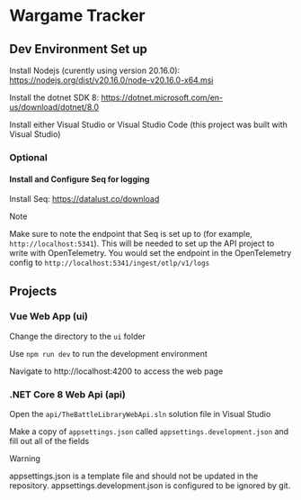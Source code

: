 # Wargame Tracker

## Dev Environment Set up

Install Nodejs (curently using version 20.16.0): https://nodejs.org/dist/v20.16.0/node-v20.16.0-x64.msi

Install the dotnet SDK 8: https://dotnet.microsoft.com/en-us/download/dotnet/8.0

Install either Visual Studio or Visual Studio Code (this project was built with Visual Studio)

### Optional

#### Install and Configure Seq for logging

Install Seq: https://datalust.co/download

> [!NOTE]
> Make sure to note the endpoint that Seq is set up to (for example, `http://localhost:5341`). 
> This will be needed to set up the API project to write with OpenTelemetry.
> You would set the endpoint in the OpenTelemetry config to `http://localhost:5341/ingest/otlp/v1/logs`

## Projects

### Vue Web App (ui)

Change the directory to the `ui` folder

Use `npm run dev` to run the development environment

Navigate to http://localhost:4200 to access the web page

### .NET Core 8 Web Api (api)

Open the `api/TheBattleLibraryWebApi.sln` solution file in Visual Studio

Make a copy of `appsettings.json` called `appsettings.development.json` and fill out all of the fields

> [!WARNING]
> appsettings.json is a template file and should not be updated in the repository. appsettings.development.json is 
> configured to be ignored by git. 